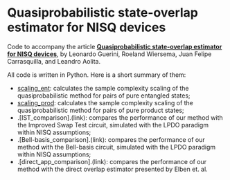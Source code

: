 # Quasiprobabilistic state-overlap estimator for NISQ devices

Code to accompany the article **[Quasiprobabilistic state-overlap estimator for NISQ devices](www.arxiv.org/abs/XXXXX)**, by Leonardo Guerini, Roeland Wiersema, Juan Felipe Carrasquilla, and Leandro Aolita.

All code is written in Python. Here is a short summary of them:
* [scaling_ent](https://github.com/guerinileonardo/overlap/blob/main/scaling_ent.py): calculates the sample complexity scaling of the quasiprobabilistic method for pairs of pure entangled states;
* [scaling_prod](https://github.com/guerinileonardo/overlap/blob/main/scaling_prod.py): calculates the sample complexity scaling of the quasiprobabilistic method for pairs of pure product states;
* .[IST_comparison].(link): compares the performance of our method with the Improved Swap Test circuit, simulated with the LPDO paradigm within NISQ assumptions;
* .[Bell-basis_comparison].(link): compares the performance of our method with the Bell-basis circuit, simulated with the LPDO paradigm within NISQ assumptions;
* .[direct_app_comparison].(link): compares the performance of our method with the direct overlap estimator presented by Elben et. al.
